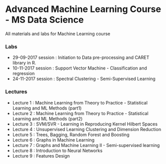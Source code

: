# Advanced Machine Learning Course - MS Data Science

All materials and labs for Machine Learning course

### Labs

  - 29-09-2017 session : Initiation to Data pre-processing and CARET library in R.
  - 10-11-2017 session : Support Vector Machine - Classification and regression
  - 24-11-2017 session : Spectral Clustering - Semi-Supervised Learning
  

### Lectures

  - Lecture 1 : Machine Learning from Theory to Practice - Statistical Learning and ML Methods (part1)
  - Lecture 2 : Machine Learning from Theory to Practice - Statistical Learning and ML Methods (part2)
  - Lecture 3 : SVM/SVR  - Learning in Reproducing Kernel Hilbert Spaces
  - Lecture 4 : Unsupervised Learning Clustering and Dimension Reduction
  - Lecture 5 : Trees, Bagging, Random Forest and Boosting
  - Lecture 6 : Graphs in Machine Learning
  - Lecture 7 : Graphs and Machine Learning II - Semi-supervised learning
  - Lecture 8 : Introduction to Neural Networks
  - Lecture 9 : Features Design
